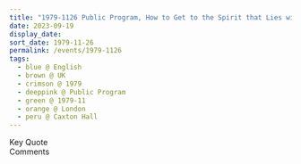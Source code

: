 ```yaml
---
title: "1979-1126 Public Program, How to Get to the Spirit that Lies within, Caxton Hall, 10 Caxton Street, Westminster, London, UK"
date: 2023-09-19
display_date: 
sort_date: 1979-11-26
permalink: /events/1979-1126
tags:
  - blue @ English
  - brown @ UK
  - crimson @ 1979
  - deeppink @ Public Program
  - green @ 1979-11
  - orange @ London
  - peru @ Caxton Hall
---
```


<wave-list>
  <list-title color="green" width="75">Key Quote</list-title>
  <list-item color="BlanchedAlmond"  width="200"></list-item>
  <list-item color="Lavender"></list-item>
  <list-item color="BlanchedAlmond"></list-item>
</wave-list>

<br>

<wave-list>
  <list-title color="green" width="75">Comments</list-title>
  <list-item color="BlanchedAlmond"  width="200"></list-item>
  <list-item color="Lavender"></list-item>
  <list-item color="BlanchedAlmond"></list-item>
</wave-list>